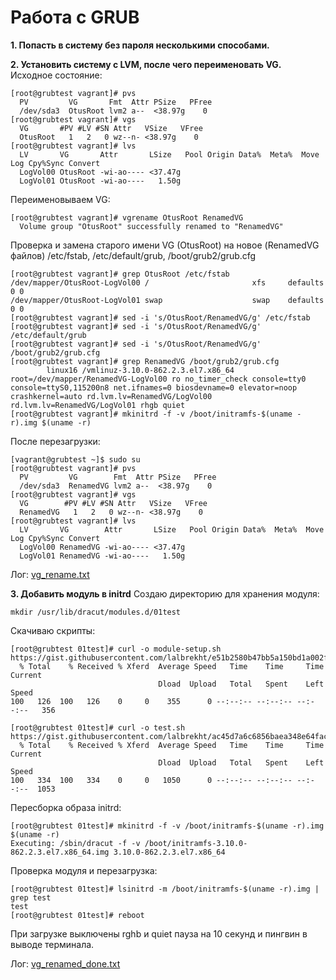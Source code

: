 Работа с  GRUB
===============
 
**1. Попасть в систему без пароля несколькими способами.**



**2. Установить систему с LVM, после чего переименовать VG.**
Исходное состояние:
```
[root@grubtest vagrant]# pvs
  PV         VG       Fmt  Attr PSize   PFree
  /dev/sda3  OtusRoot lvm2 a--  <38.97g    0 
[root@grubtest vagrant]# vgs
  VG       #PV #LV #SN Attr   VSize   VFree
  OtusRoot   1   2   0 wz--n- <38.97g    0 
[root@grubtest vagrant]# lvs
  LV       VG       Attr       LSize   Pool Origin Data%  Meta%  Move Log Cpy%Sync Convert
  LogVol00 OtusRoot -wi-ao---- <37.47g                                                    
  LogVol01 OtusRoot -wi-ao----   1.50g    
```
Переименовываем VG:
```                                                
[root@grubtest vagrant]# vgrename OtusRoot RenamedVG
  Volume group "OtusRoot" successfully renamed to "RenamedVG"
```
Проверка и замена старого имени VG (OtusRoot) на новое (RenamedVG файлов)  /etc/fstab, /etc/default/grub, /boot/grub2/grub.cfg
```  
[root@grubtest vagrant]# grep OtusRoot /etc/fstab
/dev/mapper/OtusRoot-LogVol00 /                       xfs     defaults        0 0
/dev/mapper/OtusRoot-LogVol01 swap                    swap    defaults        0 0
[root@grubtest vagrant]# sed -i 's/OtusRoot/RenamedVG/g' /etc/fstab
[root@grubtest vagrant]# sed -i 's/OtusRoot/RenamedVG/g' /etc/default/grub
[root@grubtest vagrant]# sed -i 's/OtusRoot/RenamedVG/g' /boot/grub2/grub.cfg
[root@grubtest vagrant]# grep RenamedVG /boot/grub2/grub.cfg
        linux16 /vmlinuz-3.10.0-862.2.3.el7.x86_64 root=/dev/mapper/RenamedVG-LogVol00 ro no_timer_check console=tty0 console=ttyS0,115200n8 net.ifnames=0 biosdevname=0 elevator=noop crashkernel=auto rd.lvm.lv=RenamedVG/LogVol00 rd.lvm.lv=RenamedVG/LogVol01 rhgb quiet 
[root@grubtest vagrant]# mkinitrd -f -v /boot/initramfs-$(uname -r).img $(uname -r)
```
После перезагрузки:
```
[vagrant@grubtest ~]$ sudo su
[root@grubtest vagrant]# pvs
  PV         VG        Fmt  Attr PSize   PFree
  /dev/sda3  RenamedVG lvm2 a--  <38.97g    0 
[root@grubtest vagrant]# vgs
  VG        #PV #LV #SN Attr   VSize   VFree
  RenamedVG   1   2   0 wz--n- <38.97g    0 
[root@grubtest vagrant]# lvs
  LV       VG        Attr       LSize   Pool Origin Data%  Meta%  Move Log Cpy%Sync Convert
  LogVol00 RenamedVG -wi-ao---- <37.47g                                                    
  LogVol01 RenamedVG -wi-ao----   1.50g        
```
Лог:
[vg_rename.txt](lab7_GRUB/vg_rename.txt)



**3. Добавить модуль в initrd**
Создаю директорию для хранения модуля:
```
mkdir /usr/lib/dracut/modules.d/01test

```
Скачиваю скрипты:
```
[root@grubtest 01test]# curl -o module-setup.sh https://gist.githubusercontent.com/lalbrekht/e51b2580b47bb5a150bd1a002f16ae85/raw/80060b7b300e193c187bbcda4d8fdf0e1c066af9/gistfile1.txt
  % Total    % Received % Xferd  Average Speed   Time    Time     Time  Current
                                 Dload  Upload   Total   Spent    Left  Speed
100   126  100   126    0     0    355      0 --:--:-- --:--:-- --:--:--   356

[root@grubtest 01test]# curl -o test.sh https://gist.githubusercontent.com/lalbrekht/ac45d7a6c6856baea348e64fac43faf0/raw/69598efd5c603df310097b52019dc979e2cb342d/gistfile1.txt
  % Total    % Received % Xferd  Average Speed   Time    Time     Time  Current
                                 Dload  Upload   Total   Spent    Left  Speed
100   334  100   334    0     0   1050      0 --:--:-- --:--:-- --:--:--  1053

```
Пересборка образа initrd:
```
[root@grubtest 01test]# mkinitrd -f -v /boot/initramfs-$(uname -r).img $(uname -r)
Executing: /sbin/dracut -f -v /boot/initramfs-3.10.0-862.2.3.el7.x86_64.img 3.10.0-862.2.3.el7.x86_64
```
Проверка модуля и перезагрузка:
```
[root@grubtest 01test]# lsinitrd -m /boot/initramfs-$(uname -r).img | grep test
test
[root@grubtest 01test]# reboot
```
При загрузке выключены rghb и quiet пауза на 10 секунд и пингвин в выводе терминала.

Лог:
[vg_renamed_done.txt](lab7_GRUB/vg_renamed_done.txt)
